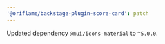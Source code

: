 ```yaml
---
'@oriflame/backstage-plugin-score-card': patch
---
```


Updated dependency `@mui/icons-material` to `^5.0.0`.
